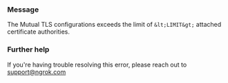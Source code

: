 
### Message
The Mutual TLS configurations exceeds the limit of `&lt;LIMIT&gt;` attached certificate authorities.

### Further help
If you're having trouble resolving this error, please reach out to [support@ngrok.com](mailto:support@ngrok.com?subject=Help%20with%20ERR_NGROK_1675)

